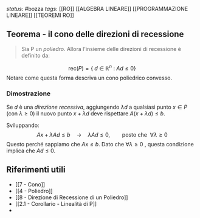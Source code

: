 *status*: #bozza
*tags*: [[RO]] [[ALGEBRA LINEARE]] [[PROGRAMMAZIONE LINEARE]] [[TEOREMI RO]]

## Teorema - il cono delle direzioni di recessione

>Sia P un *poliedro*. Allora l'insieme delle direzioni di recessione è definito da:

$$ \text{rec}(P)=\{\ d\ \in\ \mathbb{R}^n\ :\ Ad \leq 0 \}$$
Notare come questa forma descriva un cono poliedrico convesso.
### Dimostrazione
Se $d$ è una *direzione recessiva*, aggiungendo $\lambda d$ a qualsiasi punto $x \in P$ (con $\lambda \geq 0$) il nuovo punto $x + \lambda d$ deve rispettare $A(x + \lambda d) \leq b$.

Sviluppando:
$$ Ax + \lambda Ad \leq b \quad \rightarrow \quad \lambda Ad \leq 0, \qquad \text{posto che}\ \ \forall \lambda \geq 0$$
Questo perché sappiamo che $Ax \leq b$. 
Dato che $\forall \lambda \geq 0$ , questa condizione implica che $Ad \leq 0$.

## Riferimenti utili

* [[7 - Cono]]
* [[4 - Poliedro]]
* [[8 - Direzione di Recessione di un Poliedro]]
* [[2.1 - Corollario - Linealità di P]]
* 